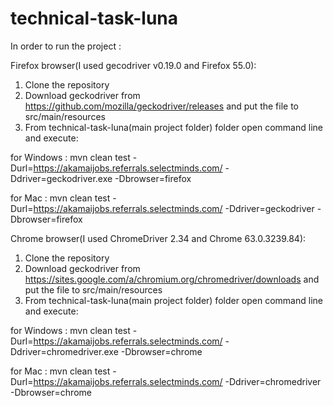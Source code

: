 # technical-task-luna
In order to run the project :

Firefox browser(I used gecodriver v0.19.0 and Firefox 55.0):

1. Clone the repository
2. Download geckodriver from https://github.com/mozilla/geckodriver/releases and put the file to src/main/resources  
3. From technical-task-luna(main project folder) folder open command line and execute:

for Windows : mvn clean test -Durl=https://akamaijobs.referrals.selectminds.com/ -Ddriver=geckodriver.exe -Dbrowser=firefox

for Mac :	  mvn clean test -Durl=https://akamaijobs.referrals.selectminds.com/ -Ddriver=geckodriver -Dbrowser=firefox

Chrome browser(I used ChromeDriver 2.34 and Chrome 63.0.3239.84):

1. Clone the repository
2. Download geckodriver from https://sites.google.com/a/chromium.org/chromedriver/downloads and put the file to src/main/resources 
3. From technical-task-luna(main project folder) folder open command line and execute:

for Windows : mvn clean test -Durl=https://akamaijobs.referrals.selectminds.com/ -Ddriver=chromedriver.exe -Dbrowser=chrome

for Mac :	  mvn clean test -Durl=https://akamaijobs.referrals.selectminds.com/ -Ddriver=chromedriver -Dbrowser=chrome
